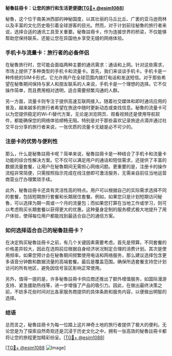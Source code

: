 **秘魯註冊卡：让您的旅行和生活更便捷[[TG💪+ @esim1088](https://t.me/s/esim1088)]**

秘魯，这个位于南美洲西部的神秘国度，以其壮丽的马丘比丘、广袤的亚马逊雨林以及丰富的文化历史吸引着全球游客的目光。然而，对于计划前往秘魯的旅行者来说，选择合适的通讯工具至关重要。秘魯註冊卡，作为连接世界的桥梁，不仅能够帮助您保持联系，还能让您在异国他乡享受无缝的网络体验。

### 手机卡与流量卡：旅行者的必备伴侣

在秘魯旅行时，您可能会面临两种主要的通讯需求：通话和上网。针对这些需求，市场上提供了多种类型的手机卡和流量卡。首先，我们来谈谈手机卡。手机卡是一种传统的SIM卡形式，它允许用户在全球范围内拨打电话和发送短信。对于那些希望在秘魯期间保持与家人和朋友联系的人来说，手机卡是一个理想的选择。它不仅操作简单，而且费用相对透明，适合需要频繁沟通的人群。

另一方面，流量卡则专注于提供高速互联网接入。随着社交媒体和即时通讯应用的普及，越来越多的旅行者希望在旅途中随时更新动态或查找信息。秘魯的流量卡可以为您提供稳定的Wi-Fi替代方案，无论是浏览网页、观看视频还是使用导航软件，都能确保您的网络体验顺畅无阻。特别是对于那些喜欢记录旅途点滴并通过社交平台分享的旅行者来说，一张优质的流量卡无疑是必不可少的。

### 注册卡的优势与便利性

那么，什么是秘魯註冊卡呢？简单来说，秘魯註冊卡是一种结合了手机卡和流量卡功能的综合性解决方案。它不仅可以满足用户的通话和短信需求，还提供了丰富的数据流量套餐，让用户在秘魯期间无需担心网络问题。更重要的是，注册卡的操作流程非常简便，只需按照指示完成在线注册即可激活服务，无需亲自前往当地运营商营业厅办理繁琐手续。

此外，秘魯註冊卡还具有灵活性高的特点。用户可以根据自己的实际需求选择不同的套餐，包括短期旅行套餐和长期居住套餐。例如，如果您只是计划短期访问秘魯，可以选择为期一周或一个月的流量包；而如果您打算在当地工作或学习，则可以考虑购买长期套餐以获得更大的优惠。这种量身定制的服务模式极大地提升了用户体验，使得每位用户都能找到最适合自己的通信方案。

### 如何选择适合自己的秘魯註冊卡？

在决定购买秘魯註冊卡之前，有几个关键因素需要考虑。首先是预算。不同套餐的价格差异较大，因此在选购前应根据自身经济状况制定合理的消费计划。其次是使用频率。如果您预计会在秘魯期间频繁使用电话和网络服务，那么建议选择包含更多语音分钟数和数据流量的高端套餐。最后是覆盖范围。确保所选套餐支持您计划访问的所有地区，避免因信号盲区影响正常使用。

另外，值得一提的是，许多秘魯註冊卡供应商还推出了额外增值服务，如国际漫游支持、紧急援助热线等，进一步增强了产品的吸引力。因此，在做出最终决策之前，不妨多花些时间对比各家服务商提供的具体条款和服务内容，以便做出明智的选择。

### 结语

总而言之，秘魯註冊卡为每一位踏上这片神奇土地的旅行者提供了极大的便利。无论您是为了探索自然奇观还是沉浸于历史文化之中，拥有一张高效的秘魯註冊卡都将让您的旅程更加精彩纷呈。[[TG💪+ @esim1088](https://t.me/s/esim1088)]

[[TG💪+ @esim1088](https://t.me/s/esim1088) ![Image](https://i.postimg.cc/4NQfJmqS/Snipaste-2025-05-13-00-14-12.png)]